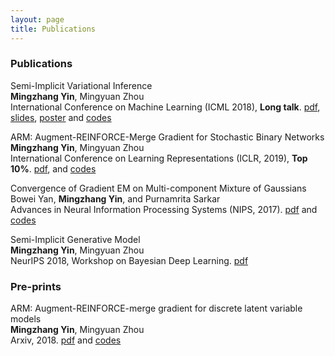 ```yaml
---
layout: page
title: Publications
---
```


  
### Publications

Semi-Implicit Variational Inference
<br> <span style="font-size:14px"> **Mingzhang Yin**, Mingyuan Zhou  <br>
International Conference on Machine Learning (ICML 2018), **Long talk**.  [pdf](http://proceedings.mlr.press/v80/yin18b/yin18b.pdf), <a href="https://github.com/mingzhang-yin/mingzhang-yin.github.io/blob/master/assets/pdfs/SIVI_ICML.pdf" target="_blank">slides</a>, <a href="https://github.com/mingzhang-yin/mingzhang-yin.github.io/blob/master/assets/pdfs/SIVI_poster.pdf" target="_blank">poster</a> and <a href="https://github.com/mingzhang-yin/SIVI" target="_blank">codes </a>
 </span>
 
 ARM: Augment-REINFORCE-Merge Gradient for Stochastic Binary Networks 
<br> <span style="font-size:14px"> **Mingzhang Yin**, Mingyuan Zhou  <br>
International Conference on Learning Representations (ICLR, 2019), **Top 10%**.  [pdf](https://openreview.net/pdf?id=S1lg0jAcYm), and <a href="https://github.com/mingzhang-yin/ARM-gradient" target="_blank">codes </a>
 </span>


Convergence of Gradient EM on Multi-component Mixture of Gaussians
 <br> <span style="font-size:14px"> Bowei Yan, **Mingzhang Yin**, and Purnamrita Sarkar  <br>
Advances in Neural Information Processing Systems (NIPS, 2017).  [pdf](https://papers.nips.cc/paper/7271-convergence-of-gradient-em-on-multi-component-mixture-of-gaussians) and <a href="https://github.com/mingzhang-yin/Convergence-of-Gradient-EM-on-Multi-component-Mixture-of-Gaussians">codes </a> </span>

  
Semi-Implicit Generative Model
<br> <span style="font-size:14px"> **Mingzhang Yin**, Mingyuan Zhou  <br>
  NeurIPS 2018, Workshop on Bayesian Deep Learning. [pdf](http://bayesiandeeplearning.org/2018/papers/84.pdf)



### Pre-prints
  

ARM: Augment-REINFORCE-merge gradient for discrete latent variable models
<br> <span style="font-size:14px"> **Mingzhang Yin**, Mingyuan Zhou  <br>
  Arxiv, 2018. [pdf](https://arxiv.org/abs/1807.11143) and <a href="http://bayesiandeeplearning.org/2018/papers/84.pdf" target="_blank">codes </a>
  


  

